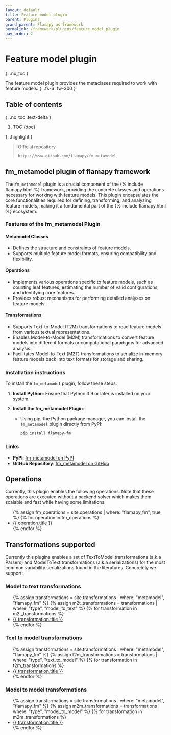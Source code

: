 ```yaml
---
layout: default
title: Feature model plugin
parent: Plugins
grand_parent: Flamapy as framework
permalink: /framework/plugins/feature_model_plugin
nav_order: 2
---
```


# Feature model plugin
{: .no_toc }


The feature model plugin provides the metaclases required to work with feature models.
{: .fs-6 .fw-300 }

## Table of contents
{: .no_toc .text-delta }

1. TOC
{:toc}

{: .highlight }
> Official repository
>
> ```
> https://www.github.com/flamapy/fm_metamodel
> ```

## fm_metamodel plugin of flamapy framework

The `fm_metamodel` plugin is a crucial component of the {% include flamapy.html %} framework, providing the concrete classes and operations necessary for working with feature models. This plugin encapsulates the core functionalities required for defining, transforming, and analyzing feature models, making it a fundamental part of the {% include flamapy.html %} ecosystem.

### Features of the fm_metamodel Plugin

#### Metamodel Classes
   - Defines the structure and constraints of feature models.
   - Supports multiple feature model formats, ensuring compatibility and flexibility.

#### Operations
   - Implements various operations specific to feature models, such as counting leaf features, estimating the number of valid configurations, and identifying core features.
   - Provides robust mechanisms for performing detailed analyses on feature models.

#### Transformations
   - Supports Text-to-Model (T2M) transformations to read feature models from various textual representations.
   - Enables Model-to-Model (M2M) transformations to convert feature models into different formats or computational paradigms for advanced analysis.
   - Facilitates Model-to-Text (M2T) transformations to serialize in-memory feature models back into text formats for storage and sharing.

### Installation instructions

To install the `fm_metamodel` plugin, follow these steps:

1. **Install Python**: Ensure that Python 3.9 or later is installed on your system.

2. **Install the fm_metamodel Plugin**:
   - Using pip, the Python package manager, you can install the `fm_metamodel` plugin directly from PyPI:
     ```bash
     pip install flamapy-fm
     ```

### Links

- **PyPI**: [fm_metamodel on PyPI](https://pypi.org/project/flamapy-fm/)
- **GitHub Repository**: [fm_metamodel on GitHub](https://github.com/flamapy/fm_metamodel)

## Operations

Currently, this plugin enables the following operations. Note that these operations are executed without a backend solver which makes them scalable and fast while having some limitations:

<ul>
  {% assign fm_operations = site.operations | where: "flamapy_fm", true %}
  {% for operation in fm_operations %}
    <li><a href="{{ operation.url }}">{{ operation.title }}</a></li>
  {% endfor %}
</ul>


## Transformations supported

Currently this plugins enables a set of TextToModel transformations (a.k.a Parsers) and ModelToText transformations (a.k.a serializations) for the most common variability serializations found in the literatures. Concretely we support:

### Model to text transformations
<ul>
  {% assign transformations = site.transformations | where: "metamodel", "flamapy_fm" %}
  {% assign m2t_transformations = transformations | where: "type", "model_to_text" %}
  {% for transformation in m2t_transformations %}
    <li><a href="{{ transformation.url }}">{{ transformation.title }}</a></li>
  {% endfor %}
</ul>

### Text to model transformations
<ul>
  {% assign transformations = site.transformations | where: "metamodel", "flamapy_fm" %}
  {% assign t2m_transformations = transformations | where: "type", "text_to_model" %}
  {% for transformation in t2m_transformations %}
    <li><a href="{{ transformation.url }}">{{ transformation.title }}</a></li>
  {% endfor %}
</ul>

### Model to model transformations
<ul>
  {% assign transformations = site.transformations | where: "metamodel", "flamapy_fm" %}
  {% assign m2m_transformations = transformations | where: "type", "model_to_model" %}
  {% for transformation in m2m_transformations %}
    <li><a href="{{ transformation.url }}">{{ transformation.title }}</a></li>
  {% endfor %}
</ul>